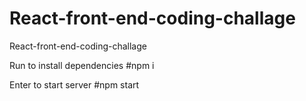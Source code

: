 # React-front-end-coding-challage
React-front-end-coding-challage


Run to install dependencies
#npm i 

Enter to start server
#npm start
